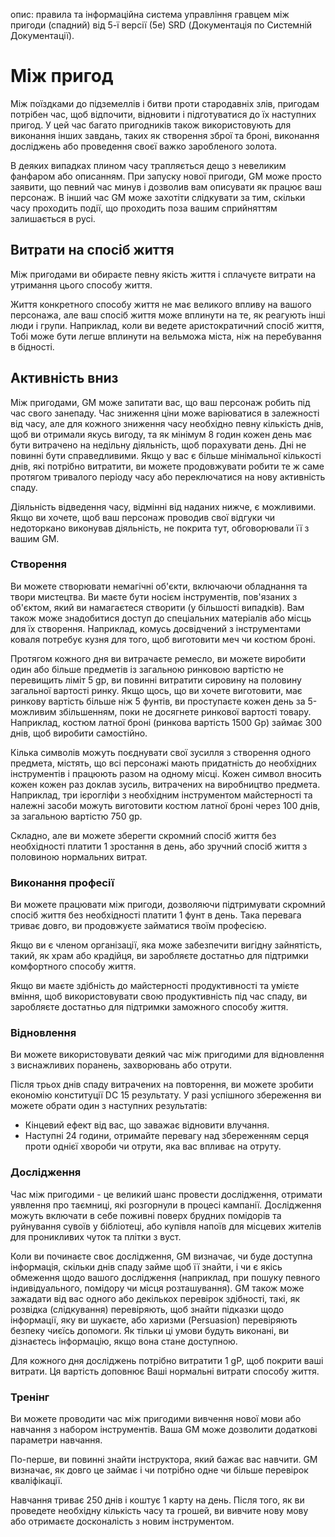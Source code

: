 опис: правила та інформаційна система управління гравцем між пригоди (спадний) від 5-ї версії (5e) SRD (Документація по Системній Документації).

# Між пригод
Між поїздками до підземеллів і битви проти стародавніх злів, пригодам потрібен час, щоб відпочити, відновити і підготуватися до їх наступних пригод. У цей час багато пригодників також використовують для виконання інших завдань, таких як створення зброї та броні, виконання досліджень або проведення своєї важко заробленого золота.

В деяких випадках плином часу трапляється дещо з невеликим фанфаром або описанням. При запуску нової пригоди, GM може просто заявити, що певний час минув і дозволив вам описувати як працює ваш персонаж. В інший час GM може захотіти слідкувати за тим, скільки часу проходить події, що проходить поза вашим сприйняттям залишається в русі.

## Витрати на спосіб життя
Між пригодами ви обираєте певну якість життя і сплачуєте витрати на утримання цього способу життя.

Життя конкретного способу життя не має великого впливу на вашого персонажа, але ваш спосіб життя може вплинути на те, як реагують інші люди і групи. Наприклад, коли ви ведете аристократичний спосіб життя, Тобі може бути легше вплинути на вельможа міста, ніж на перебування в бідності.

## Активність вниз
Між пригодами, GM може запитати вас, що ваш персонаж робить під час свого занепаду. Час зниження ціни може варіюватися в залежності від часу, але для кожного зниження часу необхідно певну кількість днів, щоб ви отримали якусь вигоду, та як мінімум 8 годин кожен день має бути витрачено на недільну діяльність, щоб порахувати день. Дні не повинні бути справедливими. Якщо у вас є більше мінімальної кількості днів, які потрібно витратити, ви можете продовжувати робити те ж саме протягом тривалого періоду часу або переключатися на нову активність спаду.

Діяльність відведення часу, відмінні від наданих нижче, є можливими. Якщо ви хочете, щоб ваш персонаж проводив свої відгуки чи недоторкано виконував діяльність, не покрита тут, обговорювали її з вашим GM.

### Створення
Ви можете створювати немагічні об'єкти, включаючи обладнання та твори мистецтва. Ви маєте бути носієм інструментів, пов'язаних з об'єктом, який ви намагаєтеся створити (у більшості випадків). Вам також може знадобитися доступ до спеціальних матеріалів або місць для їх створення. Наприклад, комусь досвідчений з інструментами коваля потребує кузня для того, щоб виготовити меч чи костюм броні.

Протягом кожного дня ви витрачаєте ремесло, ви можете виробити один або більше предметів із загальною ринковою вартістю не перевищить ліміт 5 gp, ви повинні витратити сировину на половину загальної вартості ринку. Якщо щось, що ви хочете виготовити, має ринкову вартість більше ніж 5 фунтів, ви проступаєте кожен день за 5-можливим збільшенням, поки не досягнете ринкової вартості товару. Наприклад, костюм латної броні (ринкова вартість 1500 Gp) займає 300 днів, щоб виробити самостійно.

Кілька символів можуть поєднувати свої зусилля з створення одного предмета, містять, що всі персонажі мають придатність до необхідних інструментів і працюють разом на одному місці. Кожен символ вносить кожен кожен раз доклав зусиль, витрачених на виробництво предмета. Наприклад, три ієрогліфи з необхідним інструментом майстерності та належні засоби можуть виготовити костюм латної броні через 100 днів, за загальною вартістю 750 gp.

Складно, але ви можете зберегти скромний спосіб життя без необхідності платити 1 зростання в день, або зручний спосіб життя з половиною нормальних витрат.

### Виконання професії
Ви можете працювати між пригоди, дозволяючи підтримувати скромний спосіб життя без необхідності платити 1 фунт в день. Така перевага триває довго, ви продовжуєте займатися твоїм професією.

Якщо ви є членом організації, яка може забезпечити вигідну зайнятість, такий, як храм або крадійця, ви заробляєте достатньо для підтримки комфортного способу життя.

Якщо ви маєте здібність до майстерності продуктивності та умієте вміння, щоб використовувати свою продуктивність під час спаду, ви заробляєте достатньо для підтримки заможного способу життя.

### Відновлення
Ви можете використовувати деякий час між пригодими для відновлення з виснажливих поранень, захворювань або отрути.

Після трьох днів спаду витрачених на повторення, ви можете зробити економію конституції DC 15 результату. У разі успішного збереження ви можете обрати один з наступних результатів:

* Кінцевий ефект від вас, що заважає відновити влучання.
* Наступні 24 години, отримайте перевагу над збереженням серця проти однієї хвороби чи отрути, яка вас впливає на отруту.

### Дослідження
Час між пригодими - це великий шанс провести дослідження, отримати уявлення про таємниці, які розгорнули в процесі кампанії. Дослідження можуть включати в себе поживні поверх брудних помідорів та руйнування сувоїв у бібліотеці, або купівля напоїв для місцевих жителів для проникливих чуток та плітки з вуст.

Коли ви починаєте своє дослідження, GM визначає, чи буде доступна інформація, скільки днів спаду займе щоб її знайти, і чи є якісь обмеження щодо вашого дослідження (наприклад, при пошуку певного індивідуального, помідору чи місця розташування). GM також може зажадати від вас одного або декількох перевірок здібності, такі, як розвідка (слідкування) перевіряють, щоб знайти підказки щодо інформації, яку ви шукаєте, або харизми (Persuasion) перевіряють безпеку чиєїсь допомоги. Як тільки ці умови будуть виконані, ви дізнаєтесь інформацію, якщо вона стане доступною.

Для кожного дня досліджень потрібно витратити 1 gP, щоб покрити ваші витрати. Ця вартість доповнює Ваші нормальні витрати способу життя.

### Тренінг
Ви можете проводити час між пригодими вивчення нової мови або навчання з набором інструментів. Ваша GM може дозволити додаткові параметри навчання.

По-перше, ви повинні знайти інструктора, який бажає вас навчити. GM визначає, як довго це займає і чи потрібно одне чи більше перевірок кваліфікації.

Навчання триває 250 днів і коштує 1 карту на день. Після того, як ви проведете необхідну кількість часу та грошей, ви вивчите нову мову або отримаєте досконалість з новим інструментом.